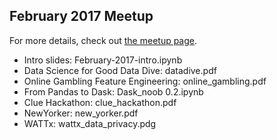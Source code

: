 February 2017 Meetup
---------------------

For more details, check out [the meetup page](https://www.meetup.com/PyData-Berlin/events/235347101/).

- Intro slides: February-2017-intro.ipynb
- Data Science for Good Data Dive: datadive.pdf
- Online Gambling Feature Engineering: online_gambling.pdf 
- From Pandas to Dask: Dask_noob 0.2.ipynb
- Clue Hackathon: clue_hackathon.pdf
- NewYorker: new_yorker.pdf
- WATTx: wattx_data_privacy.pdg
